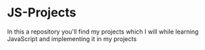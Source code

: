 # JS-Projects
In this a repository you'll find my projects which I will while learning JavaScript and implementing it in my projects
